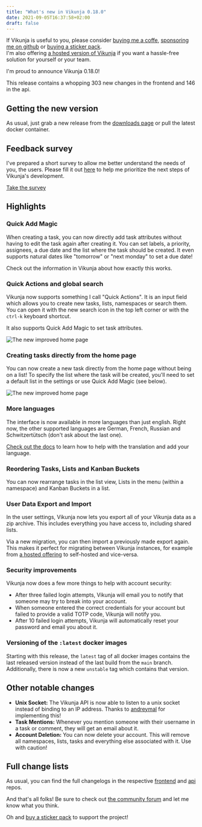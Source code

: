 ```yaml
---
title: "What's new in Vikunja 0.18.0"
date: 2021-09-05T16:37:58+02:00
draft: false
---
```


<div class="bg-primary p-4 text-white rounded">
If Vikunja is useful to you, please consider <a href="https://www.buymeacoffee.com/kolaente" target="_blank" class="!text-white !underline">buying me a coffe</a>, 
<a href="https://github.com/sponsors/kolaente" target="_blank" class="!text-white !underline">sponsoring me on github</a> or <a href="https://vikunja.cloud/stickers" class="!text-white !underline">buying a sticker pack</a>.<br/>
I'm also offering <a href="https://vikunja.cloud/?utm_source=vikunja.io&utm_medium=blog&utm_campaign=release_0.18.0" class="!text-white !underline">a hosted version of Vikunja</a> if you want a hassle-free solution for yourself or your team.
</div>

I'm proud to announce Vikunja 0.18.0!

This release contains a whopping 303 new changes in the frontend and 146 in the api.

## Getting the new version

As usual, just grab a new release from the [downloads page](https://dl.vikunja.io) or pull the latest docker container.

## Feedback survey

I've prepared a short survey to allow me better understand the needs of you, the users.
Please fill it out [here](https://vikunja.io/survey) to help me prioritize the next steps of Vikunja's development.

<a href="https://vikunja.io/survey">Take the survey</a>

## Highlights

### Quick Add Magic

When creating a task, you can now directly add task attributes without having to edit the task again after creating it.
You can set labels, a priority, assignees, a due date and the list where the task should be created.
It even supports natural dates like "tomorrow" or "next monday" to set a due date!

Check out the information in Vikunja about how exactly this works.

### Quick Actions and global search

Vikunja now supports something I call "Quick Actions".
It is an input field which allows you to create new tasks, lists, namespaces or search them.
You can open it with the new search icon in the top left corner or with the `ctrl-k` keyboard shortcut.

It also supports Quick Add Magic to set task attributes.

![The new improved home page](/blog/images/0.18.0-quick-add.png)

### Creating tasks directly from the home page

You can now create a new task directly from the home page without being on a list!
To specify the list where the task will be created, you'll need to set a default list in the settings or use 
Quick Add Magic (see below).

![The new improved home page](/blog/images/0.18.0-overview.png)

### More languages

The interface is now available in more languages than just english.
Right now, the other supported languages are German, French, Russian and Schwitzertütsch (don't ask about the last one).

[Check out the docs](https://vikunja.io/docs/translations/) to learn how to help with the translation and add your language.

### Reordering Tasks, Lists and Kanban Buckets

You can now rearrange tasks in the list view, Lists in the menu (within a namespace) and Kanban Buckets in a list.

### User Data Export and Import

In the user settings, Vikunja now lets you export all of your Vikunja data as a zip archive. This includes everything 
you have access to, including shared lists.

Via a new migration, you can then import a previously made export again. This makes it perfect for migrating between 
Vikunja instances, for example from [a hosted offering](https://vikunja.cloud) to self-hosted and vice-versa.

### Security improvements

Vikunja now does a few more things to help with account security:

* After three failed login attempts, Vikunja will email you to notify that someone may try to break into your account.
* When someone entered the correct credentials for your account but failed to provide a valid TOTP code, Vikunja will notify you.
* After 10 failed login attempts, Vikunja will automatically reset your password and email you about it.

### Versioning of the `:latest` docker images

Starting with this release, the `latest` tag of all docker images contains the last released version instead of the 
last build from the `main` branch. Additionally, there is now a new `unstable` tag which contains that version.

## Other notable changes

* **Unix Socket:** The Vikunja API is now able to listen to a unix socket instead of binding to an IP address. Thanks to [andreymal](https://kolaente.dev/vikunja/api/pulls/912) for implementing this!
* **Task Mentions:** Whenever you mention someone with their username in a task or comment, they will get an email about it.
* **Account Deletion:** You can now delete your account. This will remove all namespaces, lists, tasks and everything else associated with it. Use with caution!

## Full change lists

As usual, you can find the full changelogs in the respective [frontend](https://kolaente.dev/vikunja/frontend/releases/tag/v0.18.0) and [api](https://kolaente.dev/vikunja/api/releases/tag/v0.18.0) repos.

And that's all folks!
Be sure to check out [the community forum](https://community.vikunja.io) and let me know what you think.

Oh and [buy a sticker pack](https://vikunja.cloud/stickers) to support the project!
